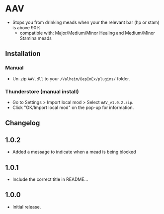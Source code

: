 # AAV

  * Stops you from drinking meads when your the relevant bar (hp or stam) is above 90%
      * compatible with: Major/Medium/Minor Healing and Medium/Minor Stamina meads

## Installation

### Manual

  * Un-zip `AAV.dll` to your `/Valheim/BepInEx/plugins/` folder.

### Thunderstore (manual install)

  * Go to Settings > Import local mod > Select `AAV_v1.0.2.zip`.
  * Click "OK/Import local mod" on the pop-up for information.

## Changelog

## 1.0.2

  * Added a message to indicate when a mead is being blocked

## 1.0.1

  * Include the correct title in README...

## 1.0.0

  * Initial release.